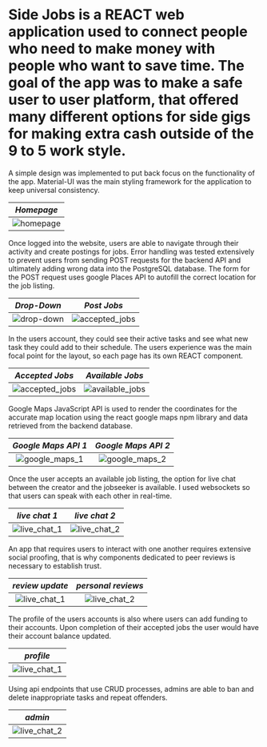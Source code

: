 # Side Jobs is a REACT web application used to connect people who need to make money with people who want to save time. The goal of the app was to make a safe user to user platform, that offered many different options for side gigs for making extra cash outside of the 9 to 5 work style.

A simple design was implemented to put back focus on the functionality of the app. Material-UI was the main styling framework for the application to keep universal consistency.

|                  *Homepage*       |
|:-----------------------:|
| ![homepage](screenshots/homepage.png) |

Once logged into the website, users are able to navigate through their activity and create postings for jobs. Error handling was tested extensively to prevent users from sending POST requests for the backend API and ultimately adding wrong data into the PostgreSQL database. The form for the POST request uses google Places API to autofill the correct location for the job listing.

|           *Drop-Down*              |                  *Post Jobs*       |
|:-----------------------:|:-----------------------:|
| ![drop-down](screenshots/nav_bar_dropdown.png) | ![accepted_jobs](screenshots/post_job.png) |

In the users account, they could see their active tasks and see what new task they could add to their schedule. The users experience was the main focal point for the layout, so each page has its own REACT component.

|                  *Accepted Jobs*       |           *Available Jobs*              |
|:-----------------------:|:-----------------------:|
| ![accepted_jobs](screenshots/accepted_jobs.png) | ![available_jobs](screenshots/available_jobs.png) |

Google Maps JavaScript API is used to render the coordinates for the accurate map location using the react google maps npm library and data retrieved from the backend database.

|                  *Google Maps API 1*       |           *Google Maps API 2*              |
|:-----------------------:|:-----------------------:|
| ![google_maps_1](screenshots/google_maps_api.png) | ![google_maps_2](screenshots/google_maps_api_2.png) |

Once the user accepts an available job listing, the option for live chat between the creator and the jobseeker is available. I used websockets so that users can speak with each other in real-time.

|                  *live chat 1*       |           *live chat 2*              |
|:-----------------------:|:-----------------------:|
| ![live_chat_1](screenshots/chat_ethyl.png) | ![live_chat_2](screenshots/chat_larry.png) |

An app that requires users to interact with one another requires extensive social proofing, that is why components dedicated to peer reviews is necessary to establish trust.

|                  *review update*       |           *personal reviews*              |
|:-----------------------:|:-----------------------:|
| ![live_chat_1](screenshots/review_updates.png) | ![live_chat_2](screenshots/personal_reviews.png) |

The profile of the users accounts is also where users can add funding to their accounts. Upon completion of their accepted jobs the user would have their account balance updated.

|                  *profile*       |
|:-----------------------:|
| ![live_chat_1](screenshots/profile.png) |

Using api endpoints that use CRUD processes, admins are able to ban and delete inappropriate tasks and repeat offenders.

|           *admin*              |
|:-----------------------:|
 ![live_chat_2](screenshots/admin_control.png) |